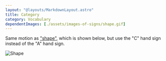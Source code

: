 ```yaml
---
layout: "@layouts/MarkdownLayout.astro"
title: Category
category: Vocabulary
dependentImages: [./assets/images-of-signs/shape.gif]
---
```


Same motion as ["shape"](./shape),
which is shown below,
but use the "C" hand sign instead of the "A" hand sign.

![Shape](@signs/shape.gif)
